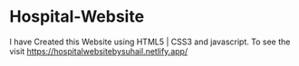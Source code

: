 # Hospital-Website
I have Created this Website using HTML5 | CSS3 and javascript.  To see the visit https://hospitalwebsitebysuhail.netlify.app/
